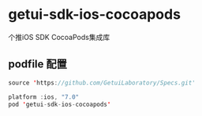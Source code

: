 # getui-sdk-ios-cocoapods
个推iOS SDK CocoaPods集成库

## podfile 配置
``` java
source 'https://github.com/GetuiLaboratory/Specs.git'

platform :ios, "7.0"
pod 'getui-sdk-ios-cocoapods'

```
